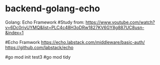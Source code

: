 # backend-golang-echo
Golang: Echo Framework
#Study from: 
https://www.youtube.com/watch?v=6Dc0riyUYMQ&list=PLC4c48H3oDRw1827KV6GY8g887UC8usn-&index=1

#Echo Framwork
https://echo.labstack.com/middleware/basic-auth/
https://github.com/labstack/echo

#go mod init test3
#go mod tidy